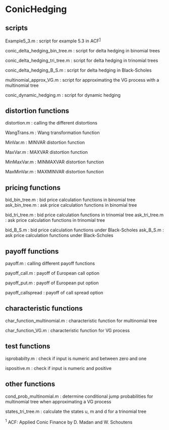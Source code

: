 ConicHedging
============

## scripts

Example5_3.m : script for example 5.3 in ACF<sup>[1](#myfootnote1)</sup>

conic_delta_hedging_bin_tree.m : script for delta hedging in binomial trees

conic_delta_hedging_tri_tree.m : script for delta hedging in trinomial trees

conic_delta_hedging_B_S.m : script for delta hedging in Black-Scholes

multinomial_approx_VG.m : script for approximating the VG process with a multinomial tree

conic_dynamic_hedging.m : script for dynamic hedging 

## distortion functions

distortion.m : calling the different distortions

WangTrans.m : Wang transformation function

MinVar.m    : MINVAR distortion function

MaxVar.m    : MAXVAR distortion function

MinMaxVar.m : MINMAXVAR distortion function

MaxMinVar.m : MAXMINVAR distortion function 

## pricing functions

bid_bin_tree.m : bid price calculation functions in binomial tree
ask_bin_tree.m : ask price calculation functions in binomial tree

bid_tri_tree.m : bid price calculation functions in trinomial tree
ask_tri_tree.m : ask price calculation functions in trinomial tree

bid_B_S.m : bid price calculation functions under Black-Scholes
ask_B_S.m : ask price calculation functions under Black-Scholes

## payoff functions

payoff.m : calling different payoff functions

payoff_call.m : payoff of European call option

payoff_put.m : payoff of European put option

payoff_callspread : payoff of call spread option	

## characteristic functions

char_function_multinomial.m : characteristic function for multinomial tree

char_function_VG.m : characteristic function for VG process

## test functions

isprobabilty.m : check if input is  numeric and between zero and one

ispositive.m : check if input is  numeric and positive

## other functions

cond_prob_multinomial.m : determine conditional jump probabilities for multinomial tree when approximating a VG process

states_tri_tree.m : calculate the states u, m and d for a trinomial tree

<sup><a name="myfootnote1">1</a></sup> ACF: Applied Conic Finance by D. Madan and W. Schoutens 